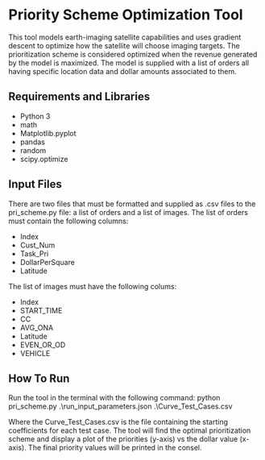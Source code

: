 # Priority Scheme Optimization Tool

This tool models earth-imaging satellite capabilities and uses gradient descent to optimize how the satellite will choose imaging targets. 
The prioritization scheme is considered optimized when the revenue generated by the model is maximized. The model is supplied with a list of orders all having specific location data and dollar amounts associated to them.

## Requirements and Libraries
- Python 3
- math
- Matplotlib.pyplot
- pandas
- random
- scipy.optimize

## Input Files
There are two files that must be formatted and supplied as .csv files to the pri_scheme.py file: a list of orders and a list of images. The list of orders must contain the following columns:
- Index
- Cust_Num
- Task_Pri
- DollarPerSquare
- Latitude

The list of images must have the following colums:
- Index
- START_TIME
- CC
- AVG_ONA
- Latitude
- EVEN_OR_OD
- VEHICLE

## How To Run
Run the tool in the terminal with the following command:
python pri_scheme.py .\run_input_parameters.json .\Curve_Test_Cases.csv

Where the Curve_Test_Cases.csv is the file containing the starting coefficients for each test case. The tool will find the optimal prioritization scheme and display a plot of the priorities (y-axis) vs the dollar value (x-axis). The final priority values will be printed in the consel. 

